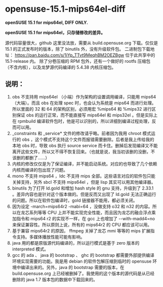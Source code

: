 # opensuse-15.1-mips64el-diff

**openSUSE 15.1 for mips64el, DIFF ONLY.**

**openSUSE 15.1 for mips64el，只存储修改的差异。**

源代码容量很大，github 这里没法放，需要从 build.opensuse.org 下载。仅仅是 15.1 的正式发布时的版本，除了 binutils 外，没有升级软件包。
二进制包下载地址：
https://pan.baidu.com/s/1iYp_TTvt9MeqhBM2OEZBgw
位于此共享中的 15.1-release 内。
除了分卷压缩的 RPM 包外，还有一个做好的 rootfs 压缩包（不含内核），以及龙梦源代码编译的 5.4.38 内核压缩包。

## 说明：
1. obs 不支持用 mips64el （小端）作为架构的设置调用编译，只能用 mips64 （大端）。而且 obs 在处理 spec 时，也会认为系统是 mips64 而进行处理。所以里面的 32 和 64 的架构区别，必须用宏 %mips64 和 %mips32 进行区别保证 obs 的运行正常，而不能直接写 mips64el 和 mips32el 。但是实际上在 rpmbuild 编译软件包时，他是可以识别的，所以详细到编译过程处理，反而可以用。
2. _constraints 和 _service\* 文件的修改请乎略。前者因为我用 chroot 模式运行的 obs ，这个模式不支持这个文件而报错需要删除。后者是我上传给我的本地 obs 时，导致 obs 执行 source service 而卡住。删掉后发现编译又不能离开这些文件，所以又不得不恢复回来。（也就是说，我当初该删的没删，不该删的都删了……）
3. 内核的修改仅仅是为了保证编译，并不能启动系统。对应的也导致了几个依赖内核而编译的包出现了问题。
4. mono 不支持 mips64 ，ldc 不支持 mips 全部。这些语言对应的软件包只能关掉支持，另外 sbcl 不支持 mips64el ，但是 lisp 其实可以用其他编译器。
5. binutils 为了打开 ld.gold 和增加 hash style 的 gnu 支持，升级到了 2.33.1 。差异内容也是针对这个版本做的。但是反而又出现了 ld.gold 无法正确运行的问题。所以在软件包编译时，gold 链接器不能用，都必须关闭。
6. 因为设定 -march=mips64r2 -mabi=64 ，没做支持 o32 和 n32 的内容。所以在龙芯系列等等 CPU 上并不能实现完全性能，而且因为龙芯的融合浮点乘加指令和 mips64 r2 的实现不一样，在 gcc 上也增加了 --with-madd4=no 来保证兼容性。所以原则上说，所有的 mips64r2 的 CPU 都应该可以用。
7. 基于兼容 mips64r2 的原因， ffmpeg 关掉了龙芯 mmi 等等的 mips 扩展指令支持。多媒体播放性能可能有影响。
8. java 用的都是原版源代码编译的，所以运行模式是基于 zero 版本的 interpreted 模式。
9. gcc 的 ada 、 java 的 bootstrap 、 ghc 的 bootstrap 都需要外部提供编译环境实现需要的功能。我是用 debian 的软件包解压缩到临时的 opensuse 环境中编译出来的。另外，java 的 bootstrap 需要的版本，在 build.opensuse.org 上已经被删掉了。我使用的这个版本的源代码是从已经删除的 java 1.7 版本包的数据中下载回来的。
